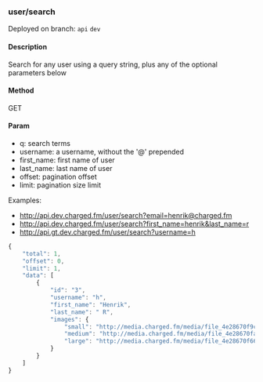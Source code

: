 ### **user/search**

Deployed on branch: `api` `dev`

#### **Description**

Search for any user using a query string, plus any of the optional parameters below

#### **Method**

GET

#### **Param**

- q: search terms
- username: a username, without the '@' prepended 
- first_name: first name of user
- last_name: last name of user
- offset: pagination offset
- limit: pagination size limit

Examples:
* http://api.dev.charged.fm/user/search?email=henrik@charged.fm
* http://api.dev.charged.fm/user/search?first_name=henrik&last_name=r
* http://api.gt.dev.charged.fm/user/search?username=h

```javascript
{
    "total": 1,
    "offset": 0,
    "limit": 1,
    "data": [
        {
            "id": "3",
            "username": "h",
            "first_name": "Henrik",
            "last_name": " R",
            "images": {
                "small": "http://media.charged.fm/media/file_4e28670f9c3bf.jpg",
                "medium": "http://media.charged.fm/media/file_4e28670fa2180.jpg",
                "large": "http://media.charged.fm/media/file_4e28670f66496.jpg"
            }
        }
    ]
}
```
